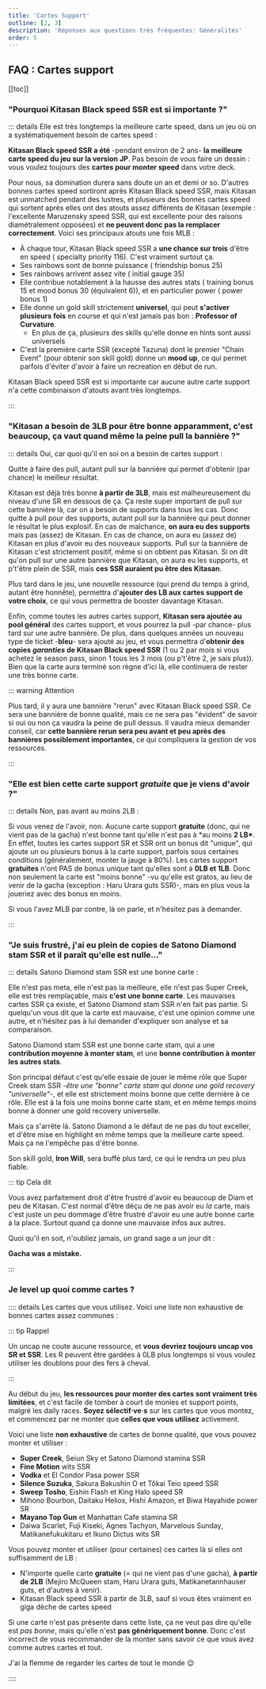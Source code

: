 ```yaml
---
title: 'Cartes Support'
outline: [2, 3]
description: 'Réponses aux questions très fréquentes: Généralités'
order: 5
---
```


## FAQ : Cartes support

[[toc]]

### "Pourquoi Kitasan Black speed SSR est si importante ?"

::: details Elle est très longtemps la meilleure carte speed, dans un jeu où on a systématiquement besoin de cartes speed :

**Kitasan Black speed SSR a été** -pendant environ de 2 ans- **la meilleure carte speed du jeu sur la version JP**. Pas besoin de vous faire un dessin : vous voulez toujours des **cartes pour monter speed** dans votre deck.

Pour nous, sa domination durera sans doute un an et demi or so. D'autres bonnes cartes speed sortiront après Kitasan Black speed SSR, mais Kitasan est unmatched pendant des lustres, et plusieurs des bonnes cartes speed qui sortent après elles ont des atouts assez différents de Kitasan (exemple : l'excellente Maruzensky speed SSR, qui est excellente pour des raisons diamétralement opposées) et **ne peuvent donc pas la remplacer correctement**. Voici ses principaux atouts une fois MLB :

- À chaque tour, Kitasan Black speed SSR a **une chance sur trois** d'être en speed ( specialty priority 116). C'est vraiment surtout ça.
- Ses rainbows sont de bonne puissance ( friendship bonus 25)
- Ses rainbows arrivent assez vite ( initial gauge 35)
- Elle contribue notablement à la hausse des autres stats ( training bonus 15 et mood bonus 30 (équivalent 6)), et en particulier power ( power bonus 1)
- Elle donne un gold skill strictement **universel**, qui peut **s'activer plusieurs fois** en course et qui n'est jamais pas bon : **Professor of Curvature**.
  - En plus de ça, plusieurs des skills qu'elle donne en hints sont aussi universels
- C'est la première carte SSR (excepté Tazuna) dont le premier "Chain Event" (pour obtenir son skill gold) donne un **mood up**, ce qui permet parfois d'éviter d'avoir à faire un recreation en début de run.

Kitasan Black speed SSR est si importante car aucune autre carte support n'a cette combinaison d'atouts avant très longtemps.

:::

### "Kitasan a besoin de 3LB pour être bonne apparamment, c'est beaucoup, ça vaut quand même la peine pull la bannière ?"

::: details Oui, car quoi qu'il en soi on a besoin de cartes support :

Quitte à faire des pull, autant pull sur la bannière qui permet d'obtenir (par chance) le meilleur résultat.

Kitasan est déjà très bonne **à partir de 3LB**, mais est malheureusement du niveau d'une SR en dessous de ça. Ça reste super important de pull sur cette bannière là, car on a besoin de supports dans tous les cas. Donc quitte à pull pour des supports, autant pull sur la bannière qui peut donner le résultat le plus explosif. En cas de malchance, **on aura eu des supports** mais pas (assez) de Kitasan. En cas de chance, on aura eu (assez de) Kitasan en plus d'avoir eu des nouveaux supports. Pull sur la bannière de Kitasan c'est strictement positif, même si on obtient pas Kitasan. Si on dit qu'on pull sur une autre bannière que Kitasan, on aura eu les supports, et p't'être plein de SSR, mais **ces SSR auraient pu être des Kitasan**.

Plus tard dans le jeu, une nouvelle ressource (qui prend du temps à grind, autant être honnête), permettra d'**ajouter des LB aux cartes support de votre choix**, ce qui vous permettra de booster davantage Kitasan.

Enfin, comme toutes les autres cartes support, **Kitasan sera ajoutée au pool général** des cartes support, et vous pourrez la pull -par chance- plus tard sur une autre bannière. De plus, dans quelques années un nouveau type de ticket -**bleu**- sera ajouté au jeu, et vous permettra d'**obtenir des copies _garanties_ de Kitasan Black speed SSR** (1 ou 2 par mois si vous achetez le season pass, sinon 1 tous les 3 mois (ou p't'être 2, je sais plus)). Bien que la carte aura terminé son règne d'ici là, elle continuera de rester une très bonne carte.

::: warning Attention

Plus tard, il y aura une bannière "rerun" avec Kitasan Black speed SSR. Ce sera une bannière de bonne qualité, mais ce ne sera pas "évident" de savoir si oui ou non ça vaudra la peine de pull dessus. Il vaudra mieux demander conseil, car **cette bannière rerun sera peu avant et peu après des bannières possiblement importantes**, ce qui compliquera la gestion de vos ressources.

:::

### "Elle est bien cette carte support _gratuite_ que je viens d'avoir ?"

::: details Non, pas avant au moins 2LB :

Si vous venez de l'avoir, non. Aucune carte support **gratuite** (donc, qui ne vient pas de la gacha) n'est bonne tant qu'elle n'est pas à \*au moins **2 LB\***. En effet, toutes les cartes support SR et SSR ont un bonus dit "unique", qui ajoute un ou plusieurs bonus à la carte support, parfois sous certaines conditions (généralement, monter la jauge à 80%). Les cartes support **gratuites** n'ont PAS de bonus unique tant qu'elles sont à **0LB et 1LB**. Donc non seulement la carte est "moins bonne" -vu qu'elle est gratos, au lieu de venir de la gacha (exception : Haru Urara guts SSR)-, mais en plus vous la joueriez avec des bonus en moins.

Si vous l'avez MLB par contre, là on parle, et n'hésitez pas à demander.

:::

### "Je suis frustré, j'ai eu plein de copies de Satono Diamond stam SSR et il paraît qu'elle est nulle..."

::: details Satono Diamond stam SSR est une bonne carte :

Elle n'est pas meta, elle n'est pas la meilleure, elle n'est pas Super Creek, elle est très remplaçable, mais **c'est une bonne carte**. Les mauvaises cartes SSR ça existe, et Satono Diamond stam SSR n'en fait pas partie. Si quelqu'un vous dit que la carte est mauvaise, c'est une opinion comme une autre, et n'hésitez pas à lui demander d'expliquer son analyse et sa comparaison.

Satono Diamond stam SSR est une bonne carte stam, qui a une **contribution moyenne à monter stam**, et une **bonne contribution à monter les autres stats**.

Son principal défaut c'est qu'elle essaie de jouer le même rôle que Super Creek stam SSR -_être une "bonne" carte stam qui donne une gold recovery "universelle"_-, et elle est strictement moins bonne que cette dernière à ce rôle. Elle est à la fois une moins bonne carte stam, et en même temps moins bonne à donner une gold recovery universelle.

Mais ça s'arrête là. Satono Diamond a le défaut de ne pas du tout exceller, et d'être mise en highlight en même temps que la meilleure carte speed. Mais ça ne l'empêche pas d'être bonne.

Son skill gold, **Iron Will**, sera buffé plus tard, ce qui le rendra un peu plus fiable.

::: tip Cela dit

Vous avez parfaitement droit d'être frustré d'avoir eu beaucoup de Diam et peu de Kitasan. C'est normal d'être déçu de ne pas avoir eu _la_ carte, mais c'est juste un peu dommage d'être frustré d'avoir eu une autre bonne carte à la place. Surtout quand ça donne une mauvaise infos aux autres.

Quoi qu'il en soit, n'oubliez jamais, un grand sage a un jour dit :

**Gacha was a mistake.**

:::

### Je level up quoi comme cartes ?

:::: details Les cartes que vous utilisez. Voici une liste non exhaustive de bonnes cartes assez communes :

::: tip Rappel

Un uncap ne coute aucune ressource, et **vous devriez toujours uncap vos SR et SSR**. Les R peuvent être gardées à 0LB plus longtemps si vous voulez utiliser les doublons pour des fers à cheval.

:::

Au début du jeu, **les ressources pour monter des cartes sont vraiment très limitées**, et c'est facile de tomber à court de monies et support points, malgré les daily races. **Soyez sélectif·ve·s** sur les cartes que vous montez, et commencez par ne monter que **celles que vous utilisez** activement.

Voici une liste **non exhaustive** de cartes de bonne qualité, que vous pouvez monter et utiliser :

- **Super Creek**, Seiun Sky et Satono Diamond stamina SSR
- **Fine Motion** wits SSR
- **Vodka** et El Condor Pasa power SSR
- **Silence Suzuka**, Sakura Bakushin O et Tôkai Teio speed SSR
- **Sweep Tosho**, Eishin Flash et King Halo speed SR
- Mihono Bourbon, Daitaku Helios, Hishi Amazon, et Biwa Hayahide power SR
- **Mayano Top Gun** et Manhattan Cafe stamina SR
- Daiwa Scarlet, Fuji Kiseki, Agnes Tachyon, Marvelous Sunday, Matikanefukukitaru et Ikuno Dictus wits SR

Vous pouvez monter et utiliser (pour certaines) ces cartes là si elles ont suffisamment de LB :

- N'importe quelle carte **gratuite** (= qui ne vient pas d'une gacha), **à partir de 2LB** (Mejiro McQueen stam, Haru Urara guts, Matikanetannhauser guts, et d'autres à venir).
- Kitasan Black speed SSR à partir de 3LB, sauf si vous êtes vraiment en giga dèche de cartes speed

Si une carte n'est pas présente dans cette liste, ça ne veut pas dire qu'elle est _pas bonne_, mais qu'elle n'est **pas génériquement bonne**. Donc c'est incorrect de vous recommander de la monter sans savoir ce que vous avez comme autres cartes et tout.

J'ai la flemme de regarder les cartes de tout le monde 😌

::::
